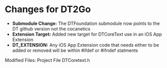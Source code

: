 Changes for DT2Go
==================
- **Submodule Change:** The DTFoundation submodule now points to the DT github version not the cocanetics 
- **Extension Target:** Added new target for DTCoreText use in an iOS App Extension
- **DT_EXTENSION:** Any iOS App Extension code that needs either to be added or removed will be within #ifdef or #ifndef statments

Modified Files:
Project File
DTCoretext.h
